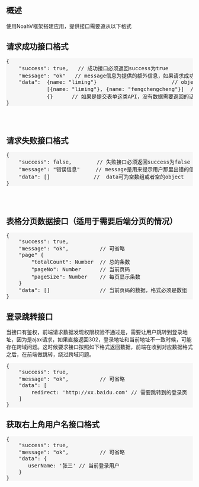 
## 概述

使用NoahV框架搭建应用，提供接口需要遵从以下格式


## 请求成功接口格式
<pre>
{
    "success": true,   // 成功接口必须返回success为true
    "message": "ok"   // message信息为提供的额外信息，如果请求成功的情况下可以为空
    "data":  {name: "liming"}                        // object
             [{name: "liming"}, {name: "fengchengcheng"}]  //数组
             {}      // 如果是提交表单这类API，没有数据需要返回的话，可以返回空的object
}
</pre>
<br>
<br>

## 请求失败接口格式
<pre>
{
    "success": false,        // 失败接口必须返回success为false
    "message": "错误信息"     // message是用来提示用户那里出错的信息
    "data": []              //  data可为空数组或者空的object 
}
</pre>
<br>
<br>

## 表格分页数据接口（适用于需要后端分页的情况）
<pre>
{
    "success": true,
    "message": "ok",          // 可省略
    "page" {
        "totalCount": Number  // 总的条数
        "pageNo": Number      // 当前页码
        "pageSize": Number    // 每页显示条数
    }
    "data": []                // 当前页码的数据，格式必须是数组
}
</pre>

## 登录跳转接口
当接口有鉴权，前端请求数据发现权限校验不通过是，需要让用户跳转到登录地址，因为是ajax请求，如果直接返回302，登录地址和当前地址不一致时候，可能存在跨域问题。这时候要求接口按照如下格式返回数据，前端在收到对应数据格式之后，在前端做跳转，绕过跨域问题。
<pre>
{
    "success": true,
    "message": "ok",          // 可省略
    "data": [
        redirect: 'http://xx.baidu.com' // 需要跳转到的登录页
    ]                
}
</pre>

## 获取右上角用户名接口格式
<pre>
{
    "success": true,
    "message": "ok",          // 可省略
    "data": {
       userName: '张三' // 当前登录用户
    }
}
</pre>

<style lang="less" scoped>
pre {
     background: #f6f6f6;
}
</style>